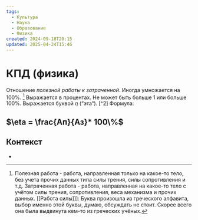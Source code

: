 ```yaml
---
tags:
  - Культура
  - Наука
  - Образование
  - Физика
created: 2024-09-18T20:15
updated: 2025-04-24T15:46
---
```

# КПД (физика)

Отношение *полезной работы к затраченной*. Иногда умножается на 100%. [^1]
Выражается в процентах.
Не может быть больше 1 или больше 100%.
Выражается буквой $\eta$ (“эта“).  [^2]
Формула:
## $\eta = \frac{Aп}{Аз}* 100\%$

## Контекст
- 

[^1]: Полезная работа - работа, направленная только на какое-то тело, без учета прочих данных типа силы трения, силы сопротивления и т.д.
Затраченная работа - работа, направленная на какое-то тело с учётом силы трения, сопротивления, веса механизма и прочих данных.
[[Работа силы]]]: Буква произошла из греческого алфавита, выбор именно этой буквы, думаю, обсуждать не стоит. Скорее всего она была выдвинута кем-то из греческих учёных.